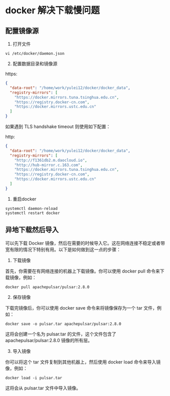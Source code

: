 # docker 解决下载慢问题

## 配置镜像源

1. 打开文件
   
```shell
vi /etc/docker/daemon.json
```

2. 配置数据目录和镜像源

https:

```json
{
  "data-root": "/home/work/yulei12/docker/docker_data",
  "registry-mirrors": [
    "https://docker.mirrors.tuna.tsinghua.edu.cn",
    "https://registry.docker-cn.com",
    "https://docker.mirrors.ustc.edu.cn"
  ]
}
```

如果遇到 TLS handshake timeout 则使用如下配置：

http:

```json
{
  "data-root": "/home/work/yulei12/docker/docker_data",
  "registry-mirrors": [
    "http://f1361db2.m.daocloud.io",
    "http://hub-mirror.c.163.com",
    "https://docker.mirrors.tuna.tsinghua.edu.cn",
    "https://registry.docker-cn.com",
    "https://docker.mirrors.ustc.edu.cn"
  ]
}
```


1. 重启docker

```shell
systemctl daemon-reload
systemctl restart docker
```

## 异地下载然后导入

可以先下载 Docker 镜像，然后在需要的时候导入它。这在网络连接不稳定或者带宽有限的情况下特别有用。以下是如何做到这一点的步骤：

1. 下载镜像

首先，你需要在有网络连接的机器上下载镜像。你可以使用 docker pull 命令来下载镜像，例如：

```shell
docker pull apachepulsar/pulsar:2.8.0
```

2. 保存镜像

下载完镜像后，你可以使用 docker save 命令来将镜像保存为一个 tar 文件，例如：

```shell
docker save -o pulsar.tar apachepulsar/pulsar:2.8.0
```
这将会创建一个名为 pulsar.tar 的文件，这个文件包含了 apachepulsar/pulsar:2.8.0 镜像的所有层。

3. 导入镜像

你可以将这个 tar 文件复制到其他机器上，然后使用 docker load 命令来导入镜像，例如：

```shell
docker load -i pulsar.tar

```
这将会从 pulsar.tar 文件中导入镜像。

